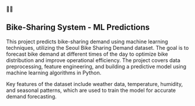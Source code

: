 🚴‍♂️
## Bike-Sharing System - ML Predictions

This project predicts bike-sharing demand using machine learning techniques, utilizing the Seoul Bike Sharing Demand dataset. The goal is to forecast bike demand at different times of the day to optimize bike distribution and improve operational efficiency. The project covers data preprocessing, feature engineering, and building a predictive model using machine learning algorithms in Python.

Key features of the dataset include weather data, temperature, humidity, and seasonal patterns, which are used to train the model for accurate demand forecasting.




